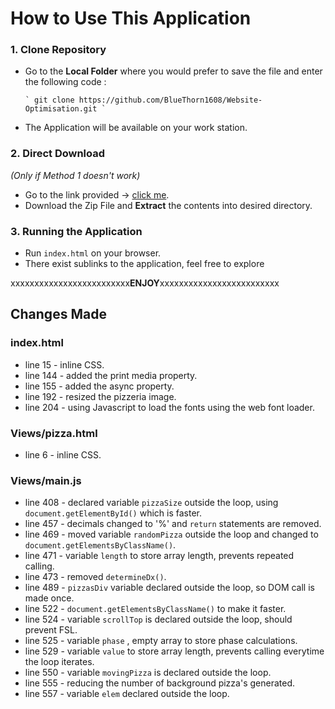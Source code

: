 # How to Use This Application 

### 1. Clone Repository 
  * Go to the **Local Folder** where you would prefer to save the file and 	 enter the following code : 

    	` git clone https://github.com/BlueThorn1608/Website-Optimisation.git `

  * The Application will be available on your work station. 

### 2. Direct Download 
_(Only if Method 1 doesn't work)_
  * Go to the link provided -> [click me](https://github.com/BlueThorn1608/Website-Optimisation.git). 
  * Download the Zip File and **Extract** the contents into desired directory. 

### 3. Running the Application 
  * Run `index.html` on your browser. 
  * There exist sublinks to the application, feel free to explore 


  xxxxxxxxxxxxxxxxxxxxxxxxx**ENJOY**xxxxxxxxxxxxxxxxxxxxxxxxx

## Changes Made 

### index.html
  * line 15 - inline CSS.
  * line 144 - added the print media property.  
  * line 155 - added the async property.
  * line 192 - resized the pizzeria image.
  * line 204 - using Javascript to load the fonts using the web font loader.

### Views/pizza.html
  * line 6 - inline CSS.

### Views/main.js
  * line 408 - declared variable `pizzaSize` outside the loop, using `document.getElementById()` which is faster.
  * line 457 - decimals changed to '%' and `return` statements are removed.
  * line 469 - moved variable `randomPizza` outside the loop and changed to `document.getElementsByClassName()`.
  * line 471 - variable `length` to store array length, prevents repeated calling.
  * line 473 - removed `determineDx()`.
  * line 489 - `pizzasDiv` variable declared outside the loop, so DOM call is made once.
  * line 522 - `document.getElementsByClassName()` to make it faster.
  * line 524 - variable `scrollTop` is declared outside the loop, should prevent FSL.
  * line 525 - variable `phase` , empty array to store phase calculations.
  * line 529 - variable `value` to store array length, prevents calling everytime the loop iterates. 
  * line 550 - variable `movingPizza` is declared outside the loop.
  * line 555 - reducing the number of background pizza's generated.
  * line 557 - variable `elem` declared outside the loop.